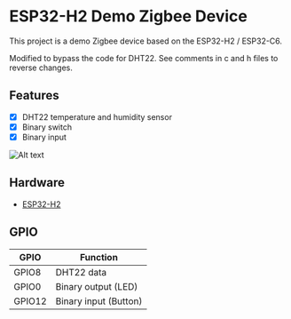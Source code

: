 # ESP32-H2 Demo Zigbee Device

This project is a demo Zigbee device based on the ESP32-H2 / ESP32-C6. 

Modified to bypass the code for DHT22. See comments in c and h files to reverse changes.

## Features

- [x] DHT22 temperature and humidity sensor
- [x] Binary switch
- [x] Binary input

![Alt text](image.png)

## Hardware

- [ESP32-H2](https://www.espressif.com/en/products/socs/h2/overview)

## GPIO

| GPIO   | Function              |
| ------ | --------------------- |
| GPIO8  | DHT22 data            |
| GPIO0  | Binary output (LED)   |
| GPIO12 | Binary input (Button) |
